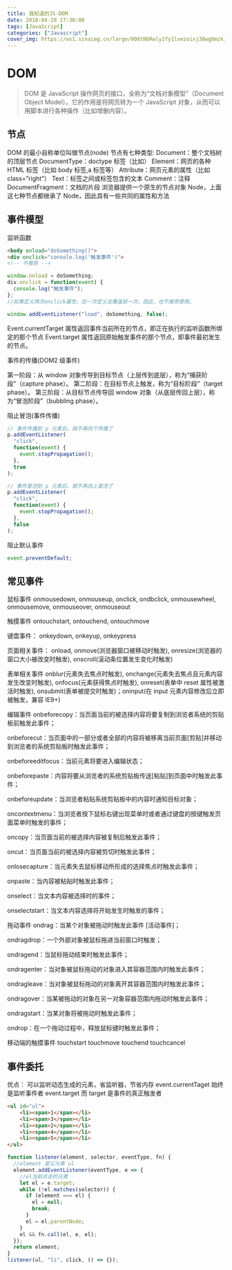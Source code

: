 ```yaml
---
title: 我知道的JS-DOM
date: 2018-04-20 17:30:00
tags: [JavaScript]
categories: ["Javascript"]
cover_img: https://ws1.sinaimg.cn/large/006tNbRwly1fy1lxezoixj30wg0mzkjl.jpg
---
```


# DOM

> DOM 是 JavaScript 操作网页的接口，全称为“文档对象模型”（Document Object Model）。它的作用是将网页转为一个 JavaScript 对象，从而可以用脚本进行各种操作（比如增删内容）。

## 节点

DOM 的最小自称单位叫做节点(node)
节点有七种类型:
Document：整个文档树的顶层节点
DocumentType：doctype 标签（比如<!DOCTYPE html>）
Element：网页的各种 HTML 标签（比如 body 标签,a 标签等）
Attribute：网页元素的属性（比如 class=”right”）
Text：标签之间或标签包含的文本
Comment：注释
DocumentFragment：文档的片段
浏览器提供一个原生的节点对象 Node，上面这七种节点都继承了 Node，因此具有一些共同的属性和方法

<!--more-->

## 事件模型

监听函数

```html
<body onload="doSomething()">
<div onclick="console.log('触发事件')">
<!-- 不推荐 -->
```

```javascript
window.onload = doSomething;
div.onclick = function(event) {
  console.log("触发事件");
};
//如果定义两次onclick属性，后一次定义会覆盖前一次。因此，也不推荐使用。
```

```javascript
window.addEventListener("load", doSomething, false);
```

Event.currentTarget 属性返回事件当前所在的节点，即正在执行的监听函数所绑定的那个节点
Event.target 属性返回原始触发事件的那个节点，即事件最初发生的节点。

事件的传播(DOM2 级事件)

第一阶段：从 window 对象传导到目标节点（上层传到底层），称为“捕获阶段”（capture phase）。
第二阶段：在目标节点上触发，称为“目标阶段”（target phase）。
第三阶段：从目标节点传导回 window 对象（从底层传回上层），称为“冒泡阶段”（bubbling phase）。

阻止冒泡(事件传播)

```javascript
// 事件传播到 p 元素后，就不再向下传播了
p.addEventListener(
  "click",
  function(event) {
    event.stopPropagation();
  },
  true
);

// 事件冒泡到 p 元素后，就不再向上冒泡了
p.addEventListener(
  "click",
  function(event) {
    event.stopPropagation();
  },
  false
);
```

阻止默认事件

```javascript
event.preventDefault;
```

## 常见事件

鼠标事件
onmousedown, onmouseup, onclick, ondbclick, onmousewheel, onmousemove, onmouseover, onmouseout

触摸事件
ontouchstart, ontouchend, ontouchmove

键盘事件：
onkeydown, onkeyup, onkeypress

页面相关事件：
onload, onmove(浏览器窗口被移动时触发), onresize(浏览器的窗口大小被改变时触发), onscroll(滚动条位置发生变化时触发)

表单相关事件
onblur(元素失去焦点时触发), onchange(元素失去焦点且元素内容发生改变时触发), onfocus(元素获得焦点时触发), onreset(表单中 reset 属性被激活时触发), onsubmit(表单被提交时触发)；oninput(在 input 元素内容修改后立即被触发，兼容 IE9+)

编辑事件
onbeforecopy：当页面当前的被选择内容将要复制到浏览者系统的剪贴板前触发此事件；

onbeforecut：当页面中的一部分或者全部的内容将被移离当前页面[剪贴]并移动到浏览者的系统剪贴板时触发此事件；

onbeforeeditfocus：当前元素将要进入编辑状态；

onbeforepaste：内容将要从浏览者的系统剪贴板传送[粘贴]到页面中时触发此事件；

onbeforeupdate：当浏览者粘贴系统剪贴板中的内容时通知目标对象；

oncontextmenu：当浏览者按下鼠标右键出现菜单时或者通过键盘的按键触发页面菜单时触发的事件；

oncopy：当页面当前的被选择内容被复制后触发此事件；

oncut：当页面当前的被选择内容被剪切时触发此事件；

onlosecapture：当元素失去鼠标移动所形成的选择焦点时触发此事件；

onpaste：当内容被粘贴时触发此事件；

onselect：当文本内容被选择时的事件；

onselectstart：当文本内容选择将开始发生时触发的事件；

拖动事件
ondrag：当某个对象被拖动时触发此事件 [活动事件]；

ondragdrop：一个外部对象被鼠标拖进当前窗口时触发；

ondragend：当鼠标拖动结束时触发此事件；

ondragenter：当对象被鼠标拖动的对象进入其容器范围内时触发此事件；

ondragleave：当对象被鼠标拖动的对象离开其容器范围内时触发此事件；

ondragover：当某被拖动的对象在另一对象容器范围内拖动时触发此事件；

ondragstart：当某对象将被拖动时触发此事件；

ondrop：在一个拖动过程中，释放鼠标键时触发此事件；

移动端的触摸事件
touchstart touchmove touchend touchcancel

## 事件委托

优点：
可以监听动态生成的元素，省监听器，节省内存
event.currentTaget 始终是监听事件者
event.target 而 target 是事件的真正触发者

```html
<ul id="ul">
    <li><span>1</span></li>
    <li><span>3</span></li>
    <li><span>2</span></li>
    <li><span>4</span></li>
    <li><span>5</span></li>
</ul>
```

```javascript
function listener(element, selector, eventType, fn) {
  //element 是父元素 ul
  element.addEventListener(eventType, e => {
    //el当前点击的元素
    let el = e.target;
    while (!el.matches(selector)) {
      if (element === el) {
        el = null;
        break;
      }
      el = el.parentNode;
    }
    el && fn.call(el, e, el);
  });
  return element;
}
listener(ul, "li", click, () => {});
```
